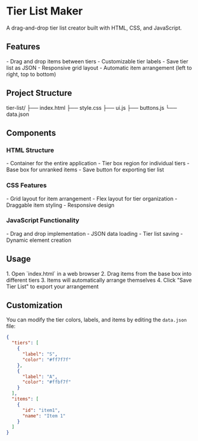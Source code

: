 <h1>Tier List Maker</h1>
A drag-and-drop tier list creator built with HTML, CSS, and JavaScript.

<h2>Features</h2>
- Drag and drop items between tiers
- Customizable tier labels
- Save tier list as JSON
- Responsive grid layout
- Automatic item arrangement (left to right, top to bottom)

<h2>Project Structure</h2>
tier-list/
├── index.html
├── style.css
├── ui.js
├── buttons.js
└── data.json

<h2>Components</h2>
<h3>HTML Structure</h3>
- Container for the entire application
- Tier box region for individual tiers
- Base box for unranked items
- Save button for exporting tier list

<h3>CSS Features</h3>
- Grid layout for item arrangement
- Flex layout for tier organization
- Draggable item styling
- Responsive design

<h3>JavaScript Functionality</h3>
- Drag and drop implementation
- JSON data loading
- Tier list saving
- Dynamic element creation

<h2>Usage</h2>
1. Open `index.html` in a web browser
2. Drag items from the base box into different tiers
3. Items will automatically arrange themselves
4. Click "Save Tier List" to export your arrangement

<h2>Customization</h2>

You can modify the tier colors, labels, and items by editing the `data.json` file:
```json
{
  "tiers": [
    {
      "label": "S",
      "color": "#ff7f7f"
    },
    {
      "label": "A",
      "color": "#ffbf7f"
    }
  ],
  "items": [
    {
      "id": "item1",
      "name": "Item 1"
    }
  ]
}
